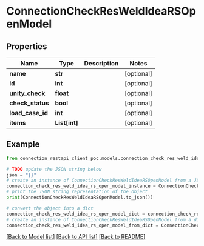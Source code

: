 # ConnectionCheckResWeldIdeaRSOpenModel


## Properties

Name | Type | Description | Notes
------------ | ------------- | ------------- | -------------
**name** | **str** |  | [optional] 
**id** | **int** |  | [optional] 
**unity_check** | **float** |  | [optional] 
**check_status** | **bool** |  | [optional] 
**load_case_id** | **int** |  | [optional] 
**items** | **List[int]** |  | [optional] 

## Example

```python
from connection_restapi_client_poc.models.connection_check_res_weld_idea_rs_open_model import ConnectionCheckResWeldIdeaRSOpenModel

# TODO update the JSON string below
json = "{}"
# create an instance of ConnectionCheckResWeldIdeaRSOpenModel from a JSON string
connection_check_res_weld_idea_rs_open_model_instance = ConnectionCheckResWeldIdeaRSOpenModel.from_json(json)
# print the JSON string representation of the object
print(ConnectionCheckResWeldIdeaRSOpenModel.to_json())

# convert the object into a dict
connection_check_res_weld_idea_rs_open_model_dict = connection_check_res_weld_idea_rs_open_model_instance.to_dict()
# create an instance of ConnectionCheckResWeldIdeaRSOpenModel from a dict
connection_check_res_weld_idea_rs_open_model_from_dict = ConnectionCheckResWeldIdeaRSOpenModel.from_dict(connection_check_res_weld_idea_rs_open_model_dict)
```
[[Back to Model list]](../README.md#documentation-for-models) [[Back to API list]](../README.md#documentation-for-api-endpoints) [[Back to README]](../README.md)


